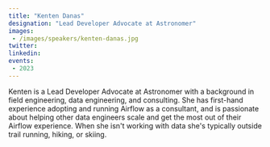 ```yaml
---
title: "Kenten Danas"
designation: "Lead Developer Advocate at Astronomer"
images:
 - /images/speakers/kenten-danas.jpg
twitter: 
linkedin: 
events:
 - 2023
---
```


Kenten is a Lead Developer Advocate at Astronomer with a background in field engineering, data engineering, and consulting. She has first-hand experience adopting and running Airflow as a consultant, and is passionate about helping other data engineers scale and get the most out of their Airflow experience. When she isn't working with data she's typically outside trail running, hiking, or skiing.